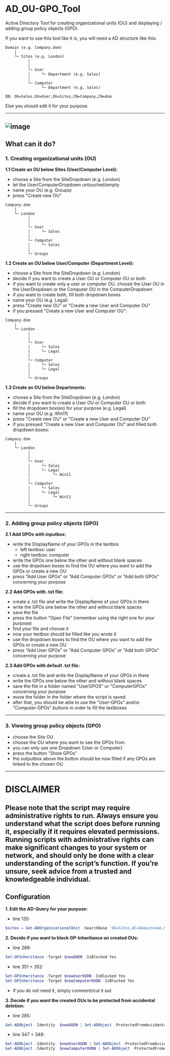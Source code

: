 # AD_OU-GPO_Tool
Active Directory Tool for creating organizational units (OU) and displaying / adding group policy objects (GPO).

If you want to use this tool like it is, you will need a AD structure like this:
```
Domain (e.g. Company.dom)
    |
    └─ Sites (e.g. London)
          |
          |
          └─ User
          |     └─ Department (e.g. Sales)
          |
          └─ Computer
                └─ Department (e.g. Sales)

DN: OU=Sales,OU=User,OU=Sites,CN=Company,CN=dom
```
Else you should edit it for your purpose.




---
![image](https://github.com/74RL/AD_OU-GPO_Tool/assets/153525115/2062a100-7d05-472b-92d7-711da093c62e)
---


## What can it do?


### 1. Creating organizational units (OU)


**1.1 Create an OU below Sites (User/Computer Level):**
+ choose a Site from the SiteDropdown (e.g. London)
+ let the User/ComputerDropdown untouched/empty
+ name your OU (e.g. Groups)
+ press "Create new OU"
```
Company.dom
    |
    └─ London
          |
          |
          └─ User
          |     └─ Sales
          |
          └─ Computer
          |     └─ Sales
          |
          └─ Groups
```


**1.2 Create an OU below User/Computer (Department Level):**
+ choose a Site from the SiteDropdown (e.g. London)
+ decide if you want to create a User OU or Computer OU or both
+ if you want to create only a user or computer OU, choose the User OU in the UserDropdown or the Computer OU in the ComputerDropdown
+ if you want to create both, fill both dropdown boxes
+ name your OU (e.g. Legal)
+ press "Create new OU" or "Create a new User and Computer OU"
+ if you pressed "Create a new User and Computer OU":
```
Company.dom
    |
    └─ London
          |
          |
          └─ User
          |     └─ Sales
          |     └─ Legal      
          |
          └─ Computer
          |     └─ Sales
          |     └─ Legal
          |
          └─ Groups
```


**1.3 Create an OU below Departments:**
+ choose a Site from the SiteDropdown (e.g. London)
+ decide if you want to create a User OU or Computer OU or both
+ fill the dropdown box(es) for your purpose (e.g. Legal)
+ name your OU (e.g. Win11)
+ press "Create new OU" or "Create a new User and Computer OU"
+ if you pressed "Create a new User and Computer OU" and filled both dropdown boxes:
```
Company.dom
    |
    └─ London
          |
          |
          └─ User
          |     └─ Sales
          |     └─ Legal
          |          └─ Win11      
          |
          └─ Computer
          |     └─ Sales
          |     └─ Legal
          |          └─ Win11
          |
          └─ Groups
```
---

### 2. Adding group policy objects (GPO)

**2.1 Add GPOs with inputbox:**
+ write the DisplayName of your GPOs in the textbox
    + left textbox: user
    + right textbox: computer
+ write the GPOs one below the other and without blank spaces
+ use the dropdown boxes to find the OU where you want to add the GPOs or create a new OU
+ press "Add User GPOs" or "Add Computer GPOs" or "Add both GPOs" concerning your purpose


**2.2 Add GPOs with .txt file:**
+ create a .txt file and write the DisplayName of your GPOs in there
+ write the GPOs one below the other and without blank spaces
+ save the file
+ press the button "Open File" (remember using the right one for your purpose)
+ find your file and choose it
+ now your textbox should be filled like you wrote it
+ use the dropdown boxes to find the OU where you want to add the GPOs or create a new OU
+ press "Add User GPOs" or "Add Computer GPOs" or "Add both GPOs" concerning your purpose


**2.3 Add GPOs with default .txt file:**
+ create a .txt file and write the DisplayName of your GPOs in there
+ write the GPOs one below the other and without blank spaces
+ save the file in a folder named "UserGPOS" or "ComputerGPOs" concerning your purpose
+ move the folder in the folder where the script is saved
+ after that, you should be able to use the  "User-GPOs" and/or "Computer-GPOs" buttons in order to fill the textboxes
---

### 3. Viewing group policy objects (GPO)
+ choose the Site OU
+ choose the OU where you want to see the GPOs from
+ you can only use one Dropdown (User or Computer)
+ press the button "Show GPOs"
+ the outputbox above the button should be now filled if any GPOs are linked to the chosen OU

---
# DISCLAIMER
Please note that the script may require administrative rights to run.
Always ensure you understand what the script does before running it, especially if it requires elevated permissions.
Running scripts with administrative rights can make significant changes to your system or network, and should only be done with a clear understanding of the script’s function.
If you’re unsure, seek advice from a trusted and knowledgeable individual.
---


## Configuration


**1. Edit the AD-Query for your purpose:**
+ line 135:
```ps1
$sites = Get-ADOrganizationalUnit -SearchBase 'OU=Sites,DC=Domainname,DC=dom/com' -Filter * | Where-Object { $_.DistinguishedName -match '^ou=[^,]+,OU=Sites,DC=Domainname,DC=dom/com$' }
```


**2. Decide if you want to block GP-Inheritance on created OUs:**
+ line 288:
```ps1
Set-GPInheritance -Target $newOUDN -IsBlocked Yes
```
+ line 351 + 352:
```ps1
Set-GPInheritance -Target $newUserOUDN -IsBlocked Yes
Set-GPInheritance -Target $newComputerOUDN -IsBlocked Yes
```
+ if you do not need it, simply comment/cut it out


**3. Decide if you want the created OUs to be protected from accidental deletion:**
+ line 285:
```ps1
Get-ADObject -Identity  $newOUDN | Set-ADObject -ProtectedFromAccidentalDeletion:$false
```
+ line 347 + 348:
```ps1
Get-ADObject -Identity  $newUserOUDN | Set-ADObject -ProtectedFromAccidentalDeletion:$false
Get-ADObject -Identity  $newComputerOUDN | Set-ADObject -ProtectedFromAccidentalDeletion:$false